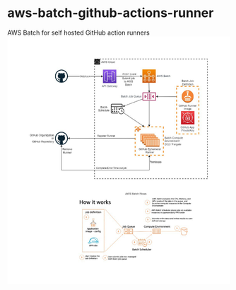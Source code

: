 # aws-batch-github-actions-runner
AWS Batch for self hosted GitHub action runners
![AWS Batch Github Runner](/assets/aws-batch-gh-runner-diagram.PNG "AWS Batch Github Runner Diagram")